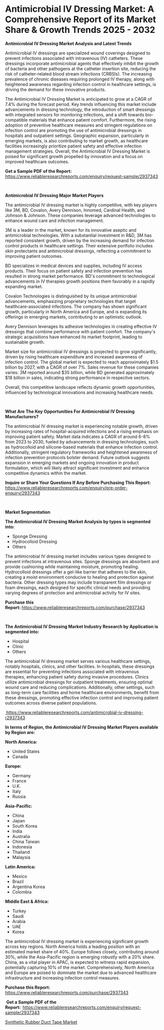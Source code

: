 <p><h1>Antimicrobial IV Dressing Market: A Comprehensive Report of its Market Share & Growth Trends 2025 - 2032</h1></p><p><strong>Antimicrobial IV Dressing Market Analysis and Latest Trends</strong></p>
<p><p>Antimicrobial IV dressings are specialized wound coverings designed to prevent infections associated with intravenous (IV) catheters. These dressings incorporate antimicrobial agents that effectively inhibit the growth of bacteria and other pathogens at the catheter insertion site, reducing the risk of catheter-related blood stream infections (CRBSIs). The increasing prevalence of chronic diseases requiring prolonged IV therapy, along with heightened awareness regarding infection control in healthcare settings, is driving the demand for these innovative products.</p><p>The Antimicrobial IV Dressing Market is anticipated to grow at a CAGR of 7.4% during the forecast period. Key trends influencing this market include advancements in dressing technology, the introduction of smart dressings with integrated sensors for monitoring infections, and a shift towards bio-compatible materials that enhance patient comfort. Furthermore, the rising adoption of preventive healthcare measures and stringent regulations on infection control are promoting the use of antimicrobial dressings in hospitals and outpatient settings. Geographic expansion, particularly in emerging markets, is also contributing to market growth, as healthcare facilities increasingly prioritize patient safety and effective infection management strategies. Overall, the Antimicrobial IV Dressing Market is poised for significant growth propelled by innovation and a focus on improved healthcare outcomes.</p></p>
<p><strong>Get a Sample PDF of the Report:&nbsp;</strong> <a href="https://www.reliableresearchreports.com/enquiry/request-sample/2937343?utm_campaign=2222&utm_medium=2&utm_source=Github&utm_content=ia&utm_term=14032025&utm_id=antimicrobial-iv-dressing">https://www.reliableresearchreports.com/enquiry/request-sample/2937343</a></p>
<p>&nbsp;</p>
<p><strong>Antimicrobial IV Dressing Major Market Players</strong></p>
<p><p>The antimicrobial IV dressing market is highly competitive, with key players like 3M, BD, Covalon, Avery Dennison, Innomed, Cardinal Health, and Johnson & Johnson. These companies leverage advanced technologies to enhance wound care and infection management.</p><p>3M is a leader in the market, known for its innovative aseptic and antimicrobial technologies. With a substantial investment in R&D, 3M has reported consistent growth, driven by the increasing demand for infection control products in healthcare settings. Their extensive portfolio includes skin protectants and antimicrobial dressings, reflecting a commitment to improving patient outcomes. </p><p>BD specializes in medical devices and supplies, including IV access products. Their focus on patient safety and infection prevention has resulted in strong market performance. BD's commitment to technological advancements in IV therapies growth positions them favorably in a rapidly expanding market.</p><p>Covalon Technologies is distinguished by its unique antimicrobial advancements, emphasizing proprietary technologies that target healthcare-associated infections. The company has shown significant growth, particularly in North America and Europe, and is expanding its offerings in emerging markets, contributing to an optimistic outlook.</p><p>Avery Dennison leverages its adhesive technologies in creating effective IV dressings that combine performance with patient comfort. The company's strategic acquisitions have enhanced its market footprint, leading to sustainable growth.</p><p>Market size for antimicrobial IV dressings is projected to grow significantly, driven by rising healthcare expenditure and increased awareness of infection control. The global market is expected to reach approximately $1.5 billion by 2027, with a CAGR of over 7%. Sales revenue for these companies varies: 3M reported around $35 billion, while BD generated approximately $18 billion in sales, indicating strong performance in respective sectors. </p><p>Overall, this competitive landscape reflects dynamic growth opportunities, influenced by technological innovations and increasing healthcare needs.</p></p>
<p>&nbsp;</p>
<p><strong>What Are The Key Opportunities For Antimicrobial IV Dressing Manufacturers?</strong></p>
<p><p>The antimicrobial IV dressing market is experiencing notable growth, driven by increasing rates of hospital-acquired infections and a rising emphasis on improving patient safety. Market data indicates a CAGR of around 6-8% from 2023 to 2030, fueled by advancements in dressing technologies, such as hydrocolloid and silicone-based materials that enhance infection control. Additionally, stringent regulatory frameworks and heightened awareness of infection prevention protocols bolster demand. Future outlook suggests expansion in emerging markets and ongoing innovation in product formulation, which will likely attract significant investment and enhance competitive dynamics within the market.</p></p>
<p><strong>Inquire or Share Your Questions If Any Before Purchasing This Report:</strong> <a href="https://www.reliableresearchreports.com/enquiry/pre-order-enquiry/2937343?utm_campaign=2222&utm_medium=2&utm_source=Github&utm_content=ia&utm_term=14032025&utm_id=antimicrobial-iv-dressing">https://www.reliableresearchreports.com/enquiry/pre-order-enquiry/2937343</a></p>
<p>&nbsp;</p>
<p><strong>Market Segmentation</strong></p>
<p><strong>The Antimicrobial IV Dressing Market Analysis by types is segmented into:</strong></p>
<p><ul><li>Sponge Dressing</li><li>Hydrocolloid Dressing</li><li>Others</li></ul></p>
<p><p>The antimicrobial IV dressing market includes various types designed to prevent infections at intravenous sites. Sponge dressings are absorbent and provide cushioning while maintaining moisture, promoting healing. Hydrocolloid dressings offer a gel-like barrier that adheres to the skin, creating a moist environment conducive to healing and protection against bacteria. Other dressing types may include transparent film dressings or foam dressings, each designed for specific clinical needs and providing varying degrees of protection and antimicrobial activity for IV sites.</p></p>
<p><strong>Purchase this Report:&nbsp;</strong><a href="https://www.reliableresearchreports.com/purchase/2937343?utm_campaign=2222&utm_medium=2&utm_source=Github&utm_content=ia&utm_term=14032025&utm_id=antimicrobial-iv-dressing">https://www.reliableresearchreports.com/purchase/2937343</a></p>
<p>&nbsp;</p>
<p><strong>The Antimicrobial IV Dressing Market Industry Research by Application is segmented into:</strong></p>
<p><ul><li>Hospital</li><li>Clinic</li><li>Others</li></ul></p>
<p><p>The antimicrobial IV dressing market serves various healthcare settings, notably hospitals, clinics, and other facilities. In hospitals, these dressings are essential for preventing infections associated with intravenous therapies, enhancing patient safety during invasive procedures. Clinics utilize antimicrobial dressings for outpatient treatments, ensuring optimal wound care and reducing complications. Additionally, other settings, such as long-term care facilities and home healthcare environments, benefit from these dressings, promoting effective infection control and improving patient outcomes across diverse patient populations.</p></p>
<p><a href="https://www.reliableresearchreports.com/antimicrobial-iv-dressing-r2937343?utm_campaign=2222&utm_medium=2&utm_source=Github&utm_content=ia&utm_term=14032025&utm_id=antimicrobial-iv-dressing">&nbsp;https://www.reliableresearchreports.com/antimicrobial-iv-dressing-r2937343</a></p>
<p><strong>In terms of Region, the Antimicrobial IV Dressing Market Players available by Region are:</strong></p>
<p>
    <p> <strong> North America: </strong>
        <ul>
            <li>United States</li>
            <li>Canada</li>
        </ul>
        </p> 
    <p> <strong> Europe: </strong>
        <ul>
            <li>Germany</li>
            <li>France</li>
            <li>U.K.</li>
            <li>Italy</li>
            <li>Russia</li>
        </ul>
        </p> 
    <p> <strong> Asia-Pacific: </strong>
        <ul>
            <li>China</li>
            <li>Japan</li>
            <li>South Korea</li>
            <li>India</li>
            <li>Australia</li>
            <li>China Taiwan</li>
            <li>Indonesia</li>
            <li>Thailand</li>
            <li>Malaysia</li>
        </ul>
        </p> 
    <p> <strong> Latin America: </strong>
        <ul>
            <li>Mexico</li>
            <li>Brazil</li>
            <li>Argentina Korea</li>
            <li>Colombia</li>
        </ul>
        </p> 
    <p> <strong> Middle East & Africa: </strong>
        <ul>
            <li>Turkey</li>
            <li>Saudi</li>
            <li>Arabia</li>
            <li>UAE</li>
            <li>Korea</li>
        </ul>
    </p>
    </p>
<p><p>The antimicrobial IV dressing market is experiencing significant growth across key regions. North America holds a leading position with an estimated market share of 40%. Europe follows closely, contributing around 30%, while the Asia-Pacific region is emerging robustly with a 20% share. China, as a vital player in APAC, is expected to witness rapid expansion, potentially capturing 10% of the market. Comprehensively, North America and Europe are poised to dominate the market due to advanced healthcare infrastructure and increasing infection control measures.</p></p>
<p><strong>Purchase this Report: </strong><a href="https://www.reliableresearchreports.com/purchase/2937343?utm_campaign=2222&utm_medium=2&utm_source=Github&utm_content=ia&utm_term=14032025&utm_id=antimicrobial-iv-dressing">https://www.reliableresearchreports.com/purchase/2937343</a></p>
<p>&nbsp;<strong>Get a Sample PDF of the Report:&nbsp;&nbsp;</strong><a href="https://www.reliableresearchreports.com/enquiry/request-sample/2937343?utm_campaign=2222&utm_medium=2&utm_source=Github&utm_content=ia&utm_term=14032025&utm_id=antimicrobial-iv-dressing">https://www.reliableresearchreports.com/enquiry/request-sample/2937343</a></p>
<p><strong></strong></p>
<p><p><a href="https://github.com/SamiaChowdhury801/Market-Research-Report-List-2/blob/main/synthetic-rubber-duct-tape-market.md?utm_campaign=2222&utm_medium=2&utm_source=Github&utm_content=ia&utm_term=14032025&utm_id=antimicrobial-iv-dressing">Synthetic Rubber Duct Tape Market</a></p></p>
